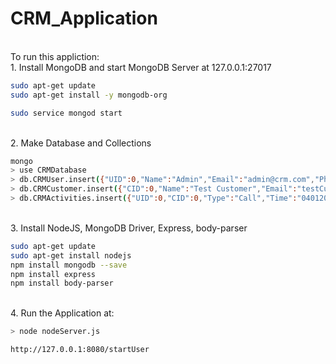# CRM_Application

<br>To run this appliction:
<br>1. Install MongoDB and start MongoDB Server at 127.0.0.1:27017
```bash
sudo apt-get update
sudo apt-get install -y mongodb-org
```
```bash
sudo service mongod start
```

<br>2. Make Database and Collections
```bash
mongo
> use CRMDatabase
> db.CRMUser.insert({"UID":0,"Name":"Admin","Email":"admin@crm.com","Phone":7945612309,"Password":"12345"})
> db.CRMCustomer.insert({"CID":0,"Name":"Test Customer","Email":"testCus@crm.com","Phone":8974561239,"Address":"Test Address, Test City, Test State, Test PinCode","Status":"Paid"})
> db.CRMActivities.insert({"UID":0,"CID":0,"Type":"Call","Time":"04012020 18:00:00","Desc":"Call for information","Next Act Desc":null,"Next Act Time":null})
```

<br>3. Install NodeJS, MongoDB Driver, Express, body-parser
```bash
sudo apt-get update
sudo apt-get install nodejs
npm install mongodb --save
npm install express
npm install body-parser
```
<br>4. Run the Application at:
```bash
> node nodeServer.js
```
```bash
http://127.0.0.1:8080/startUser
```
